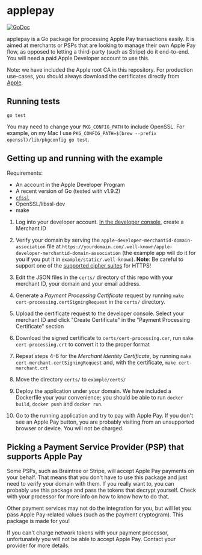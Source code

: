 # applepay

[![GoDoc](https://godoc.org/github.com/processout/applepay?status.svg)](https://godoc.org/github.com/processout/applepay)

applepay is a Go package for processing Apple Pay transactions easily. It is aimed at merchants or PSPs that are looking to manage their own Apple Pay flow, as opposed to letting a third-party (such as Stripe) do it end-to-end. You will need a paid Apple Developer account to use this.

Note: we have included the Apple root CA in this repository. For production use-cases, you should always download the certificates directly from [Apple](https://www.apple.com/certificateauthority/).

## Running tests

```shell
go test
```

You may need to change your `PKG_CONFIG_PATH` to include OpenSSL. For example, on my Mac I use `PKG_CONFIG_PATH=$(brew --prefix openssl)/lib/pkgconfig go test`.

## Getting up and running with the example

Requirements:
- An account in the Apple Developer Program
- A recent version of Go (tested with v1.9.2)
- [`cfssl`](https://github.com/cloudflare/cfssl)
- OpenSSL/libssl-dev
- make

1. Log into your developer account. [In the developer console](https://developer.apple.com/account/ios/identifier/merchant), create a Merchant ID

1. Verify your domain by serving the `apple-developer-merchantid-domain-association` file at `https://yourdomain.com/.well-known/apple-developer-merchantid-domain-association` (the example app will do it for you if you put it in `example/static/.well-known`).
**Note**: Be careful to support one of the [supported cipher suites](https://developer.apple.com/reference/applepayjs#2166536) for HTTPS!

1. Edit the JSON files in the `certs/` directory of this repo with your merchant ID, your domain and your email address.

1. Generate a *Payment Processing Certificate* request by running `make cert-processing.certSigningRequest` in the `certs/` directory.

1. Upload the certificate request to the developer console. Select your merchant ID and click "Create Certificate" in the "Payment Processing Certificate" section

1. Download the signed certificate to `certs/cert-processing.cer`, run `make cert-processing.crt` to convert it to the proper format

1. Repeat steps 4-6 for the *Merchant Identity Certificate*, by running `make cert-merchant.certSigningRequest` and, with the certificate, `make cert-merchant.crt`

1. Move the directory `certs/` to `example/certs/`

1. Deploy the application under your domain. We have included a Dockerfile your your convenience; you should be able to run `docker build`, `docker push` and `docker run`.

1. Go to the running application and try to pay with Apple Pay. If you don't see an Apple Pay button, you are probably visiting from an unsupported browser or device. You will not be charged.

## Picking a Payment Service Provider (PSP) that supports Apple Pay

Some PSPs, such as Braintree or Stripe, will accept Apple Pay payments on your behalf. That means that you don't have to use this package and just need to verify your domain with them. If you really want to, you can probably use this package and pass the tokens that decrypt yourself. Check with your processor for more info on how to know how to do that.

Other payment services may not do the integration for you, but will let you pass Apple Pay-related values (such as the payment cryptogram). This package is made for you!

If you can't charge network tokens with your payment processor, unfortunately you will not be able to accept Apple Pay. Contact your provider for more details.